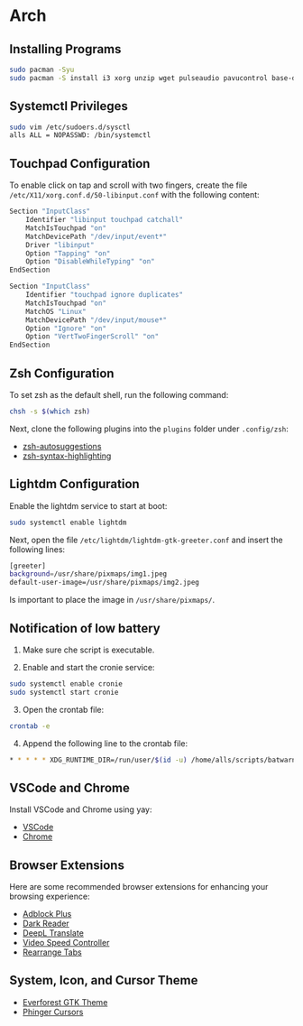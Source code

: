 # Arch

## Installing Programs

```bash
sudo pacman -Syu
sudo pacman -S install i3 xorg unzip wget pulseaudio pavucontrol base-devel curl nemo flameshot lightdm lightdm-gtk-greeter telegram-desktop gnu-free-fonts ttf-font-awesome ttf-jetbrains-mono-nerd ttf-liberation noto-fonts-emoji firefox lxappearance zsh eog evince vlc bat xclip brightnessctl playerctl nitrogen alsa-utils xournalpp blueman gvim cronie dunst eza man-db git fastfetch dmenu stow
```

## Systemctl Privileges

```bash
sudo vim /etc/sudoers.d/sysctl
alls ALL = NOPASSWD: /bin/systemctl
```

## Touchpad Configuration
To enable click on tap and scroll with two fingers, create the file
`/etc/X11/xorg.conf.d/50-libinput.conf` with the following content:

```bash
Section "InputClass"
    Identifier "libinput touchpad catchall"
    MatchIsTouchpad "on"
    MatchDevicePath "/dev/input/event*"
    Driver "libinput"
    Option "Tapping" "on"
    Option "DisableWhileTyping" "on"
EndSection

Section "InputClass"
    Identifier "touchpad ignore duplicates"
    MatchIsTouchpad "on"
    MatchOS "Linux"
    MatchDevicePath "/dev/input/mouse*"
    Option "Ignore" "on"
    Option "VertTwoFingerScroll" "on"
EndSection
```

## Zsh Configuration
To set zsh as the default shell, run the following command:
```bash
chsh -s $(which zsh)
```

Next, clone the following plugins into the `plugins` folder under `.config/zsh`:
- [zsh-autosuggestions](https://github.com/zsh-users/zsh-autosuggestions)
- [zsh-syntax-highlighting](https://github.com/zsh-users/zsh-syntax-highlighting)

## Lightdm Configuration

Enable the lightdm service to start at boot:
```bash
sudo systemctl enable lightdm
```

Next, open the file `/etc/lightdm/lightdm-gtk-greeter.conf` and insert the following lines:
```bash
[greeter]
background=/usr/share/pixmaps/img1.jpeg
default-user-image=/usr/share/pixmaps/img2.jpeg
```
Is important to place the image in `/usr/share/pixmaps/`.

## Notification of low battery
1. Make sure che script is executable.

2. Enable and start the cronie service:
```bash
sudo systemctl enable cronie
sudo systemctl start cronie
```
3. Open the crontab file:
```bash
crontab -e
```
4. Append the following line to the crontab file:
```bash
* * * * * XDG_RUNTIME_DIR=/run/user/$(id -u) /home/alls/scripts/batwarn.sh
```

## VSCode and Chrome
Install VSCode and Chrome using yay:
- [VSCode](https://aur.archlinux.org/packages/visual-studio-code-bin)
- [Chrome](https://aur.archlinux.org/packages/google-chrome)

## Browser Extensions
Here are some recommended browser extensions for enhancing your browsing experience:

- [Adblock Plus](https://chromewebstore.google.com/detail/adblock-plus-free-ad-bloc/cfhdojbkjhnklbpkdaibdccddilifddb)
- [Dark Reader](https://chromewebstore.google.com/detail/dark-reader/eimadpbcbfnmbkopoojfekhnkhdbieeh)
- [DeepL Translate](https://chromewebstore.google.com/detail/deepl-translate/cofdbpoegempjloogbagkncekinflcnj)
- [Video Speed Controller](https://chrome.google.com/webstore/detail/video-speed-controller/nffaoalbilbmmfgbnbgppjihopabppdk)
- [Rearrange Tabs](https://chrome.google.com/webstore/detail/rearrange-tabs/ccnnhhnmpoffieppjjkhdakcoejcpbga)

## System, Icon, and Cursor Theme
- [Everforest GTK Theme](https://github.com/Fausto-Korpsvart/Everforest-GTK-Theme)
- [Phinger Cursors](https://github.com/phisch/phinger-cursors)